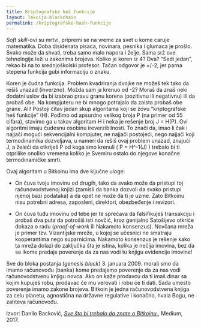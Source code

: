 ```yaml
---
title: Kriptografske heš funkcije
layout: lekcija-blockchain
permalink: /kriptografske-hash-funkcije
---
```


*Soft skill*-ovi su mrtvi, pripremi se na vreme za svet u kome caruje matematika. Doba disidenata pisaca, novinara, pesnika i glumaca je prošlo. Svako može da shvati, treba samo malo napora i želje. Sama srž ove tehnologije leži u zakonima brojeva. Koliko je koren iz 4? Dva? “Sedi jedan”, rekao bi na to srednjoškolski profesor. Tačan odgovor je +/-2, jer parna stepena funkcija gubi informaciju o znaku.

Koren je čudna funkcija. Problem kvadriranja dvojke ne možeš tek tako da rešiš unazad (inverzno). Možda sam ja krenuo od -2? Moraš da znaš neki dodatni uslov da bi izabrao pravu granu korena (pozitivnu ili negativnu) ili da probaš obe. Na kompjuteru ne bi mnogo potrajalo da zaista probaš obe grane. Ali! Postoji čitav jedan skup algoritama koji se zovu “kriptografske heš funkcije” (H). Pođimo od apsurdno velikog broja P (na primer od 55 cifara), stavimo ga u takav algoritam H i neka je rešenje broj J = H(P). Ovi algoritmi imaju čudesnu osobinu ireverzibilnosti. To znači da, imao li čak i najjači mogući sekvencijalni kompjuter, ne najjači postojeći, nego najjači koji termodinamika dozvoljava, u nameri da rešiš ovaj problem unazad, znajući J, a želeći da otkriješ P od koga smo krenuli ( P = H^-1(J) ) trebalo bi ti otprilike onoliko vremena koliko je Svemiru ostalo do njegove konačne termodinamičke smrti.

Ovaj algoritam u Bitkoinu ima dve ključne uloge:

- On čuva tvoju imovinu od drugih, tako da svako može da pristupi toj računovodstvenoj knjizi (zamisli da banka dozvoli da svako pristupi njenoj bazi podataka) a da opet ne može da ti je uzme. Zato Bitkoinu nisu potrebni adresa, zaposleni, direktori, obezbeđenje i revizori.

- On čuva tuđu imovinu od tebe jer te sprečava da falsifikuješ transakciju i probaš dva puta da potrošiš isti novčić, kroz genijalno Satošijevo otkriće dokaza o radu (*proof-of-work* ili Nakamoto konsenzus). Novčana mreža je primer tzv. Vizantijske mreže, u kojoj se učesnici ne smatraju kooperantima nego suparnicima. Nakamoto konsenzus je rešenje kako ta mreža dolazi do zaključka šta je istina, kolika je nečija imovina, bez da se ikome predaje poverenje da za nas vodi tu knjigu evidencije imovine!

Sve do bloka postanja (*genesis block*) 3. januara 2009. morali smo da imamo računovođu (banka) kome predajemo poverenje da za nas vodi računovodstvenu knjigu novca. Ako on kaže prodavcu da ti imaš dinar sa kojim kupuješ robu, prodavac će mu verovati i robu će ti dati. Sada umesto poverenja imamo zakone brojeva. Bitkoin je jedna računovodstvena knjiga za celu planetu, agnostična na državne regulative i konačno, hvala Bogu, ne zahteva računovođu.


Izvor: Danilo Backović, *[Sve što bi trebalo da znate o Bitkoinu ](https://medium.com/@dbacko/bitkoin-banke-i-suverenost-individue-9aeaa7177a05)*, Medium, 2017.
